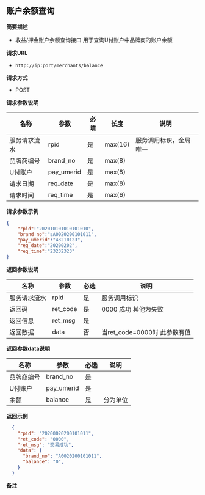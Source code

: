 ## 账户余额查询

**简要描述** 

- 收益/押金账户余额查询接口 用于查询U付账户中品牌商的账户余额

**请求URL** 

- `http://ip:port/merchants/balance`

**请求方式**

- POST 

**请求参数说明** 

| **名称**     | **参数**   | **必填** | **长度** | **说明**               |
| ------------ | ---------- | -------- | -------- | ---------------------- |
| 服务请求流水 | rpid       | 是       | max(16)  | 服务调用标识，全局唯一 |
| 品牌商编号   | brand_no   | 是       | max(8)   |                        |
| U付账户      | pay_umerid | 是       | max(8)   |                        |
| 请求日期     | req_date   | 是       | max(8)   |                        |
| 请求时间     | req_time   | 是       | max(6)   |                        |

 **请求参数示例**

```json
{
    "rpid":"202010101010101010",
  	"brand_no":"sA0020200101011",
    "pay_umerid":"43210123",
  	"req_date":"20200202",
  	"req_time":"23232323"
}
```

**返回参数说明** 

| **名称**     | **参数** | **必选** | **说明**                     |
| ------------ | -------- | -------- | ---------------------------- |
| 服务请求流水 | rpid     | 是       | 服务调用标识                 |
| 返回码       | ret_code | 是       | 0000 成功 其他为失败         |
| 返回信息     | ret_msg  | 是       |                              |
| 返回数据     | data     | 否       | 当ret_code=0000时 此参数有值 |

**返回参数data说明** 

| **名称**   | **参数**   | **必选** | **说明** |
| ---------- | ---------- | -------- | -------- |
| 品牌商编号 | brand_no   | 是       |          |
| U付账户    | pay_umerid | 是       |          |
| 余额       | balance    | 是       | 分为单位 |

**返回示例**

```json
  {
    "rpid": "20200020200101011",
    "ret_code": "0000",
    "ret_msg": "交易成功",
    "data": {
      "brand_no": "A0020200101011",
      "balance": "0",
    }
  }

```

**备注** 